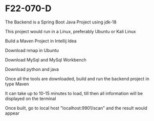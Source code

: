 # F22-070-D

The Backend is a Spring Boot Java Project using jdk-18

This project would run in a Linux, preferably Ubuntu or Kali Linux

Build a Maven Project in Intellij Idea

Download nmap in Ubuntu 

Download MySql and MySql Workbench

Download python and java 


Once all the tools are downloaded, build and run the backend project in type Maven

It can take up to 10-15 minutes to load, till then all information will be displayed on the terminal


Once built, go to local host "localhost:9901/scan" and the result would appear
